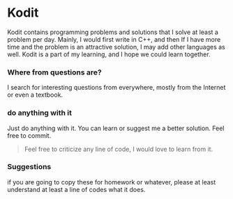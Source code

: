 # Kodit
Kodit contains programming problems and solutions that I solve at least a problem per day. Mainly, I would first write in C++, and then If I have more time and the problem is an attractive solution, I may add other languages as well. Kodit is a part of my learning, and I hope we could learn together.
### Where from questions are?
I search for interesting questions from everywhere, mostly from the Internet or even a textbook. 
### do anything with it
Just do anything with it. You can learn or suggest me a better solution. Feel free to commit.

> Feel free to criticize any line of code, I would love to learn from it.

### Suggestions
if you are going to copy these for homework or whatever, please at least understand at least a line of codes what it does.
